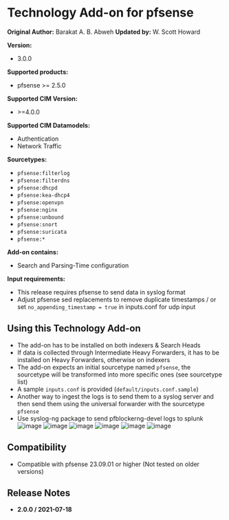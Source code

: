 # Technology Add-on for pfsense

**Original Author:** Barakat A. B. Abweh
**Updated by:**  W. Scott Howard

**Version:**

* 3.0.0

**Supported products:**

* pfsense >= 2.5.0

**Supported CIM Version:**

* &gt;=4.0.0

**Supported CIM Datamodels:**

* Authentication
* Network Traffic

**Sourcetypes:**

* `pfsense:filterlog`
* `pfsense:filterdns`
* `pfsense:dhcpd`
* `pfsense:kea-dhcp4`
* `pfsense:openvpn`
* `pfsense:nginx`
* `pfsense:unbound`
* `pfsense:snort`
* `pfsense:suricata`
* `pfsense:*`

**Add-on contains:**

* Search and Parsing-Time configuration

**Input requirements:**

* This release requires pfsense to send data in syslog format
* Adjust pfsense sed replacements to remove duplicate timestamps / or set `no_appending_timestamp = true` in inputs.conf for udp input

## Using this Technology Add-on

* The add-on has to be installed on both indexers & Search Heads
* If data is collected through Intermediate Heavy Forwarders, it has to be installed on Heavy Forwarders, otherwise on indexers
* The add-on expects an initial sourcetype named `pfsense`, the sourcetype will be transformed into more specific ones (see sourcetype list)
* A sample `inputs.conf` is provided (`default/inputs.conf.sample`)
* Another way to ingest the logs is to send them to a syslog server and then send them using the universal forwarder with the sourcetype `pfsense`
* Use syslog-ng package to send pfblockerng-devel logs to splunk
![image](https://github.com/user-attachments/assets/fce5fb20-d2f5-47a9-be07-30e7e354a5ae)
![image](https://github.com/user-attachments/assets/63c32996-d5bf-4cc7-b384-bcd9d4a1347e)
![image](https://github.com/user-attachments/assets/c4ddd605-6f05-479f-8c73-aeaa2849c9f1)
![image](https://github.com/user-attachments/assets/da246111-4c51-4699-8f7f-2738d31f39b2)
![image](https://github.com/user-attachments/assets/8b23fea8-1929-4dbe-8313-f757bca55e5e)
![image](https://github.com/user-attachments/assets/c1dc1c58-fa2e-4a03-8636-f626bf872147)

## Compatibility

* Compatible with pfsense 23.09.01 or higher  (Not tested on older versions)

## Release Notes

* **2.0.0 / 2021-07-18**
